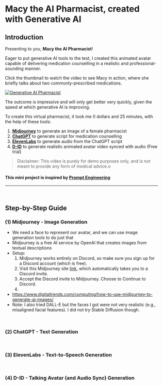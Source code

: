 # Macy the AI Pharmacist, created with Generative AI

## Introduction
Presenting to you, **Macy the AI Pharmacist**! 

Eager to put generative AI tools to the test, I created this animated avatar capable of delivering medication counselling in a realistic and professional-sounding manner.

Click the thumbnail to watch the video to see Macy in action, where she briefly talks about two commonly-prescribed medications. 

[![Generative AI Pharmacist](https://img.youtube.com/vi/Jwmshbu_1lQ/0.jpg)](https://youtu.be/Jwmshbu_1lQ "Generative AI Pharmacist")

The outcome is impressive and will only get better very quickly, given the speed at which generative AI is improving.

To create this virtual pharmacist, it took me 0 dollars and 25 minutes, with the help of these tools:

1. [**Midjourney**](https://midjourney.com/home/?callbackUrl=%2Fapp%2F) to generate an image of a female pharmacist
2. [**ChatGPT**](https://chat.openai.com/chat) to generate script for medication counselling
3. [**ElevenLabs**](http://www.elevenlabs.io/) to generate audio from the ChatGPT script
4. [**D-ID**](https://www.d-id.com/) to generate realistic animated avatar video synced with audio (Free trial)

> Disclaimer: This video is purely for demo purposes only, and is not meant to provide any form of medical advice.o

#### This mini project is inspired by [Prompt Engineering](https://www.youtube.com/watch?v=V2efVSXSlqc)
___
<br>

## Step-by-Step Guide

### (1) Midjourney - Image Generation
- We need a face to represent our avatar, and we can use image generation tools to do just that
- Midjourney is a free AI service by OpenAI that creates images from textual descriptions
- Setup:
    1. Midjourney works entirely on Discord, so make sure you sign up for a Discord account (which is free).
    2. Visit this Midjourney site [link](https://discord.gg/midjourney), which automatically takes you to a Discord invite.
    3. Accept the Discord invite to Midjourney. Choose to Continue to Discord.
    4. 
- https://www.digitaltrends.com/computing/how-to-use-midjourney-to-generate-ai-images/ 
- Note: I also tried DALL-E but the faces I got were not very realistic (e.g., misaligned facial features). I did not try Stable Diffusion though.


<br>

### (2) ChatGPT - Text Generation

<br>

### (3) ElevenLabs - Text-to-Speech Generation

<br>

### (4) D-ID - Talking Avatar (and Audio Sync) Generation



